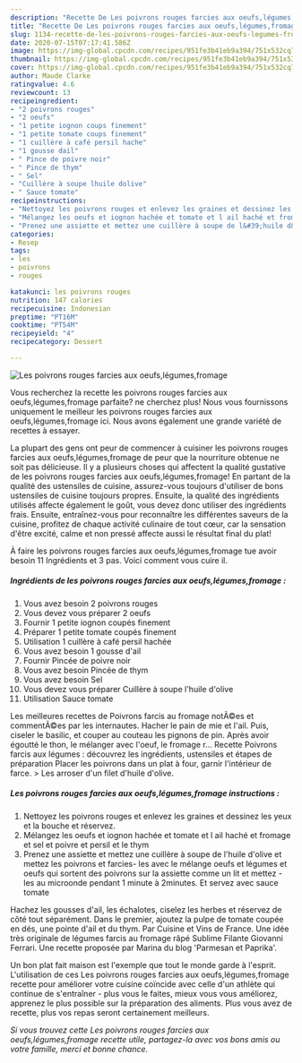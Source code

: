 ```yaml
---
description: "Recette De Les poivrons rouges farcies aux oeufs,légumes,fromage"
title: "Recette De Les poivrons rouges farcies aux oeufs,légumes,fromage"
slug: 1134-recette-de-les-poivrons-rouges-farcies-aux-oeufs-legumes-fromage
date: 2020-07-15T07:17:41.586Z
image: https://img-global.cpcdn.com/recipes/951fe3b41eb9a394/751x532cq70/les-poivrons-rouges-farcies-aux-oeufslegumesfromage-photo-principale-de-la-recette.jpg
thumbnail: https://img-global.cpcdn.com/recipes/951fe3b41eb9a394/751x532cq70/les-poivrons-rouges-farcies-aux-oeufslegumesfromage-photo-principale-de-la-recette.jpg
cover: https://img-global.cpcdn.com/recipes/951fe3b41eb9a394/751x532cq70/les-poivrons-rouges-farcies-aux-oeufslegumesfromage-photo-principale-de-la-recette.jpg
author: Maude Clarke
ratingvalue: 4.6
reviewcount: 13
recipeingredient:
- "2 poivrons rouges"
- "2 oeufs"
- "1 petite iognon coups finement"
- "1 petite tomate coups finement"
- "1 cuillère à café persil hache"
- "1 gousse dail"
- " Pince de poivre noir"
- " Pince de thym"
- " Sel"
- "Cuillère à soupe lhuile dolive"
- " Sauce tomate"
recipeinstructions:
- "Nettoyez les poivrons rouges et enlevez les graines et dessinez les yeux et la bouche et réservez."
- "Mélangez les oeufs et iognon hachée et tomate et l ail haché et fromage et sel et poivre et persil et le thym"
- "Prenez une assiette et mettez une cuillère à soupe de l&#39;huile d&#39;olive et mettez les poivrons et farcies- les avec le mélange oeufs et légumes et oeufs qui sortent des poivrons sur la assiette comme un lit et mettez -les au microonde pendant 1 minute à 2minutes. Et servez avec sauce tomate"
categories:
- Resep
tags:
- les
- poivrons
- rouges

katakunci: les poivrons rouges 
nutrition: 147 calories
recipecuisine: Indonesian
preptime: "PT16M"
cooktime: "PT54M"
recipeyield: "4"
recipecategory: Dessert

---
```



![Les poivrons rouges farcies aux oeufs,légumes,fromage](https://img-global.cpcdn.com/recipes/951fe3b41eb9a394/751x532cq70/les-poivrons-rouges-farcies-aux-oeufslegumesfromage-photo-principale-de-la-recette.jpg)

Vous recherchez la recette les poivrons rouges farcies aux oeufs,légumes,fromage parfaite? ne cherchez plus! Nous vous fournissons uniquement le meilleur les poivrons rouges farcies aux oeufs,légumes,fromage ici. Nous avons également une grande variété de recettes à essayer.

La plupart des gens ont peur de commencer à cuisiner les poivrons rouges farcies aux oeufs,légumes,fromage de peur que la nourriture obtenue ne soit pas délicieuse. Il y a plusieurs choses qui affectent la qualité gustative de les poivrons rouges farcies aux oeufs,légumes,fromage! En partant de la qualité des ustensiles de cuisine, assurez-vous toujours d'utiliser de bons ustensiles de cuisine toujours propres. Ensuite, la qualité des ingrédients utilisés affecte également le goût, vous devez donc utiliser des ingrédients frais. Ensuite, entraînez-vous pour reconnaître les différentes saveurs de la cuisine, profitez de chaque activité culinaire de tout cœur, car la sensation d'être excité, calme et non pressé affecte aussi le résultat final du plat!

<!--inarticleads1-->

À faire les poivrons rouges farcies aux oeufs,légumes,fromage tue avoir besoin 11 Ingrédients et 3 pas. Voici comment vous cuire il.

##### Ingrédients de les poivrons rouges farcies aux oeufs,légumes,fromage :

1. Vous avez besoin 2 poivrons rouges
1. Vous devez vous préparer 2 oeufs
1. Fournir 1 petite iognon coupés finement
1. Préparer 1 petite tomate coupés finement
1. Utilisation 1 cuillère à café persil hachée
1. Vous avez besoin 1 gousse d&#39;ail
1. Fournir  Pincée de poivre noir
1. Vous avez besoin  Pincée de thym
1. Vous avez besoin  Sel
1. Vous devez vous préparer Cuillère à soupe l&#39;huile d&#39;olive
1. Utilisation  Sauce tomate


Les meilleures recettes de Poivrons farcis au fromage notÃ©es et commentÃ©es par les internautes. Hacher le pain de mie et l&#39;ail. Puis, ciseler le basilic, et couper au couteau les pignons de pin. Après avoir égoutté le thon, le mélanger avec l&#39;oeuf, le fromage r… Recette Poivrons farcis aux légumes : découvrez les ingrédients, ustensiles et étapes de préparation Placer les poivrons dans un plat à four, garnir l&#39;intérieur de farce. &gt; Les arroser d&#39;un filet d&#39;huile d&#39;olive. 

<!--inarticleads2-->

##### Les poivrons rouges farcies aux oeufs,légumes,fromage instructions :

1. Nettoyez les poivrons rouges et enlevez les graines et dessinez les yeux et la bouche et réservez.
1. Mélangez les oeufs et iognon hachée et tomate et l ail haché et fromage et sel et poivre et persil et le thym
1. Prenez une assiette et mettez une cuillère à soupe de l&#39;huile d&#39;olive et mettez les poivrons et farcies- les avec le mélange oeufs et légumes et oeufs qui sortent des poivrons sur la assiette comme un lit et mettez -les au microonde pendant 1 minute à 2minutes. Et servez avec sauce tomate


Hachez les gousses d&#39;ail, les échalotes, ciselez les herbes et réservez de côté tout séparément. Dans le premier, ajoutez la pulpe de tomate coupée en dés, une pointe d&#39;ail et du thym. Par Cuisine et Vins de France. Une idée très originale de légumes farcis au fromage râpé Sublime Filante Giovanni Ferrari. Une recette proposée par Marina du blog &#39;Parmesan et Paprika&#39;. 

<!--inarticleads1-->

<p>
Un bon plat fait maison est l'exemple que tout le monde garde à l'esprit. L'utilisation de ces Les poivrons rouges farcies aux oeufs,légumes,fromage recette pour améliorer votre cuisine coïncide avec celle d'un athlète qui continue de s'entraîner - plus vous le faites, mieux vous vous améliorez, apprenez le plus possible sur la préparation des aliments. Plus vous avez de recette, plus vos repas seront certainement meilleurs.
</p>

<p>
<i>Si vous trouvez cette Les poivrons rouges farcies aux oeufs,légumes,fromage recette utile, partagez-la avec vos bons amis ou votre famille, merci et bonne chance.</i>
</p>
